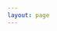 ```yaml
---
layout: page
---
```

<script setup>
import {
  VPTeamPage,
  VPTeamPageTitle,
  VPTeamMembers,
  VPTeamPageSection
} from 'vitepress/theme'

const boardMembers = [
    {
        avatar: '/favicon.png',
        name: 'Test 1',
        title: 'Test 2',
        links: [{icon: 'github', link: 'https://github.com/Seattle-Computing-Resourcing' }],
        // desc: `
        // `,
    },
    {
        avatar: '/favicon.png',
        name: 'Test 1',
        title: 'Test 2',
        links: [{icon: 'github', link: 'https://github.com/Seattle-Computing-Resourcing' }],
        // desc: `
        // `,
    },
]

const contentwriters = [
    {
      avatar: '/favicon.png',
      name: 'Test 1',
      title: 'Test 2',
      links: [{icon: 'github', link: 'https://github.com/Seattle-Computing-Resourcing' }],
      // desc: `
      // `,
    },
    {
      avatar: '/favicon.png',
      name: 'Test 1',
      title: 'Test 2',
      links: [{icon: 'github', link: 'https://github.com/Seattle-Computing-Resourcing' }],
      // desc: `
      // `,
    },
]
</script>

<VPTeamPage>
  <VPTeamPageTitle>
    <template #title>Our Team</template>
  </VPTeamPageTitle>
    <VPTeamPageSection>
    <template #title>Board</template>
    <template #members>
        <VPTeamMembers size="medium " :members="boardMembers" />
    </template>
  </VPTeamPageSection>

  <VPTeamPageSection>
    <template #title>Content Writers</template>
    <template #members>
      <VPTeamMembers size="small" :members="contentwriters" />
    </template>
  </VPTeamPageSection>

  <VPTeamPageSection>
    <template #title>GitHub Contributors</template>
    <template #members>
      <div className="gitcontri">
        <ul>
          <a href="https://github.com/Streakwind">Streakwind</a>
        </ul>
      </div>
    </template>
  </VPTeamPageSection>
</VPTeamPage>

<style>
  .gitcontri {
    text-align: center;
  }

  ul a:hover {
    color: green;
  }

  .dark ul a:hover {
    color: lightgreen;
  }
</style>